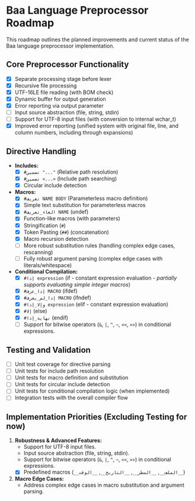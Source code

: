 # Baa Language Preprocessor Roadmap

This roadmap outlines the planned improvements and current status of the Baa language preprocessor implementation.

## Core Preprocessor Functionality

- [x] Separate processing stage before lexer
- [x] Recursive file processing
- [x] UTF-16LE file reading (with BOM check)
- [x] Dynamic buffer for output generation
- [x] Error reporting via output parameter
- [ ] Input source abstraction (file, string, stdin)
- [ ] Support for UTF-8 input files (with conversion to internal wchar_t)
- [x] Improved error reporting (unified system with original file, line, and column numbers, including through expansions)

## Directive Handling

- **Includes:**
    - [x] `#تضمين "..."` (Relative path resolution)
    - [x] `#تضمين <...>` (Include path searching)
    - [x] Circular include detection
- **Macros:**
    - [x] `#تعريف NAME BODY` (Parameterless macro definition)
    - [x] Simple text substitution for parameterless macros
    - [x] `#الغاء_تعريف NAME` (undef)
    - [x] Function-like macros (with parameters)
    - [x] Stringification (`#`)
    - [x] Token Pasting (`##`) (concatenation)
    - [x] Macro recursion detection
    - [ ] More robust substitution rules (handling complex edge cases, rescanning)
    - [ ] Fully robust argument parsing (complex edge cases with literals/whitespace)
- **Conditional Compilation:**
    - [x] `#إذا expression` (if - constant expression evaluation - *partially supports evaluating simple integer macros*)
    - [x] `#إذا_عرف MACRO` (ifdef)
    - [x] `#إذا_لم_يعرف MACRO` (ifndef)
    - [x] `#وإلا_إذا expression` (elif - constant expression evaluation)
    - [x] `#إلا` (else)
    - [x] `#نهاية_إذا` (endif)
    - [ ] Support for bitwise operators (`&`, `|`, `^`, `~`, `<<`, `>>`) in conditional expressions.

## Testing and Validation

- [ ] Unit test coverage for directive parsing
- [ ] Unit tests for include path resolution
- [ ] Unit tests for macro definition and substitution
- [ ] Unit tests for circular include detection
- [ ] Unit tests for conditional compilation logic (when implemented)
- [ ] Integration tests with the overall compiler flow

## Implementation Priorities (Excluding Testing for now)

1.  **Robustness & Advanced Features:**
    - Support for UTF-8 input files.
    - Input source abstraction (file, string, stdin).
    - Support for bitwise operators (`&`, `|`, `^`, `~`, `<<`, `>>`) in conditional expressions.
    - [x] Predefined macros (`__الملف__`, `__السطر__`, `__التاريخ__`, `__الوقت__`)
3.  **Macro Edge Cases:**
    - Address complex edge cases in macro substitution and argument parsing.
